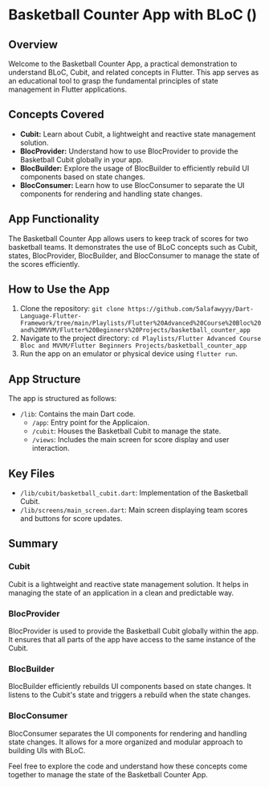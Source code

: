 # Basketball Counter App with BLoC ()

## Overview

Welcome to the Basketball Counter App, a practical demonstration to understand BLoC, Cubit, and related concepts in Flutter. This app serves as an educational tool to grasp the fundamental principles of state management in Flutter applications.

## Concepts Covered

- **Cubit:** Learn about Cubit, a lightweight and reactive state management solution.
- **BlocProvider:** Understand how to use BlocProvider to provide the Basketball Cubit globally in your app.
- **BlocBuilder:** Explore the usage of BlocBuilder to efficiently rebuild UI components based on state changes.
- **BlocConsumer:** Learn how to use BlocConsumer to separate the UI components for rendering and handling state changes.

## App Functionality

The Basketball Counter App allows users to keep track of scores for two basketball teams. It demonstrates the use of BLoC concepts such as Cubit, states, BlocProvider, BlocBuilder, and BlocConsumer to manage the state of the scores efficiently.

## How to Use the App

1. Clone the repository: `git clone https://github.com/5alafawyyy/Dart-Language-Flutter-Framework/tree/main/Playlists/Flutter%20Advanced%20Course%20Bloc%20and%20MVVM/Flutter%20Beginners%20Projects/basketball_counter_app`
2. Navigate to the project directory: `cd Playlists/Flutter Advanced Course Bloc and MVVM/Flutter Beginners Projects/basketball_counter_app`
3. Run the app on an emulator or physical device using `flutter run`.

## App Structure

The app is structured as follows:

- `/lib`: Contains the main Dart code.
  - `/app`: Entry point for the Applicaion.
  - `/cubit`: Houses the Basketball Cubit to manage the state.
  - `/views`: Includes the main screen for score display and user interaction.

## Key Files

- `/lib/cubit/basketball_cubit.dart`: Implementation of the Basketball Cubit.
- `/lib/screens/main_screen.dart`: Main screen displaying team scores and buttons for score updates.

## Summary

### Cubit

Cubit is a lightweight and reactive state management solution. It helps in managing the state of an application in a clean and predictable way.

### BlocProvider

BlocProvider is used to provide the Basketball Cubit globally within the app. It ensures that all parts of the app have access to the same instance of the Cubit.

### BlocBuilder

BlocBuilder efficiently rebuilds UI components based on state changes. It listens to the Cubit's state and triggers a rebuild when the state changes.

### BlocConsumer

BlocConsumer separates the UI components for rendering and handling state changes. It allows for a more organized and modular approach to building UIs with BLoC.

Feel free to explore the code and understand how these concepts come together to manage the state of the Basketball Counter App.
